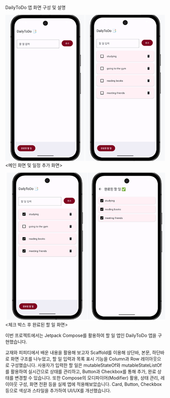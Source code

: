 DailyToDo 앱 화면 구성 및 설명


![DailyToDo 스크린샷](app/images/main_add.png)
<메인 화면 및 일정 추가 화면>

![DailyToDo 스크린샷](app/images/check_done.png)
<체크 박스 후 완료된 할 일 화면>

이번 프로젝트에서는 Jetpack Compose를 활용하여 할 일 앱인 DailyToDo 앱을 구현했습니다.

교재와 피피티에서 배운 내용을 활용해 보고자 Scaffold를 이용해 상단바, 본문, 하단바로 화면 구조를 나누었고, 
할 일 입력과 목록 표시 기능을 Column과 Row 레이아웃으로 구성했습니다.
사용자가 입력한 할 일은 mutableStateOf와 mutableStateListOf를 활용하여 실시간으로 상태를 관리하고, 
Button과 Checkbox를 통해 추가, 완료 상태를 변경할 수 있습니다.
또한 Compose의 모디파이어(Modifier) 활용, 상태 관리, 레이아웃 구성, 화면 전환 등을 실제 앱에 적용해보았습니다.
Card, Button, Checkbox 등으로 색상과 스타일을 추가하여 UI/UX를 개선했습니다.
